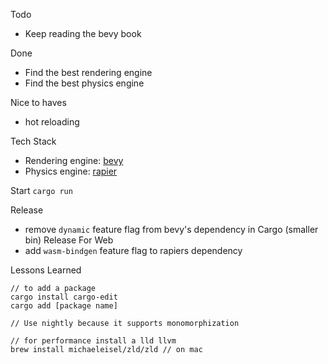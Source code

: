 Todo
- Keep reading the bevy book

Done
- Find the best rendering engine
- Find the best physics engine

Nice to haves
- hot reloading

Tech Stack
- Rendering engine: [bevy](https://bevyengine.org/)
- Physics engine: [rapier](https://rapier.rs/)

Start
```cargo run```

Release
- remove `dynamic` feature flag from bevy's dependency in Cargo (smaller bin)
Release For Web
- add `wasm-bindgen` feature flag to rapiers dependency 

Lessons Learned
```
// to add a package
cargo install cargo-edit
cargo add [package name]

// Use nightly because it supports monomorphization

// for performance install a lld llvm
brew install michaeleisel/zld/zld // on mac
```